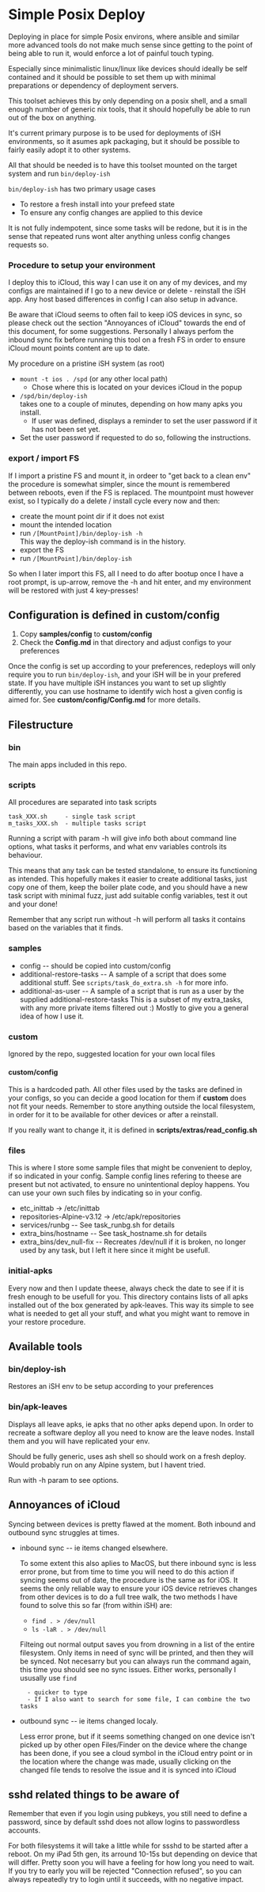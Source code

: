 # Simple Posix Deploy

Deploying in place for simple Posix environs, where ansible and similar more advanced tools do not make much sense since getting to the point of being able to run it, would enforce a lot of painful touch typing.

Especially since minimalistic linux/linux like devices should ideally be self contained and it should be possible to set them up with minimal preparations or dependency of deployment servers.

This toolset achieves this by only depending on a posix shell, and a small enough number of generic nix tools, that it should hopefully be able to run out of the box on anything.

It's current primary purpose is to be used for deployments of iSH environments, so it asumes apk packaging, but it should be possible to fairly easily adopt it to other systems.

All that should be needed is to have this toolset mounted on the target system and run `bin/deploy-ish`

`bin/deploy-ish` has two primary usage cases

- To restore a fresh install into your prefeed state
- To ensure any config changes are applied to this device

It is not fully indempotent, since some tasks will be redone, but it is in the sense that repeated runs wont alter anything unless config changes requests so.

### Procedure to setup your environment

I deploy this to iCloud, this way I can use it on any of my devices, and my configs are maintained
if I go to a new device or delete - reinstall the iSH app. Any host based differences in config I can also setup in advance.

Be aware that iCloud seems to often fail to keep iOS devices in sync, so please check out the section "Annoyances of iCloud" towards the end of this document, for some suggestions. Personally I always perfom the inbound sync fix before running this tool on a fresh FS in order to ensure iCloud mount points content are up to date.

My procedure on a pristine iSH system (as root)

- `mount -t ios . /spd` (or any other local path)
    - Chose where this is located on your devices iCloud in the popup
- `/spd/bin/deploy-ish`  
  takes one to a couple of minutes, depending on how many apks you install.
    - If user was defined, displays a reminder to set the user password if it has not been set yet.
- Set the user password if requested to do so, following the instructions.

### export / import FS

If I import a pristine FS and mount it, in ordeer to "get back to a clean env" the procedure is somewhat simpler, since the mount is remembered between reboots, even if the FS is replaced. The mountpoint must however exist, so I typically do a delete / install cycle every now and then:

- create the mount point dir if it does not exist
- mount the intended location
- run `/[MountPoint]/bin/deploy-ish -h` <br>
    This way the deploy-ish command is in the history.
- export the FS
- run `/[MountPoint]/bin/deploy-ish` 

So when I later import this FS, all I need to do after bootup once I have a root prompt, is up-arrow, remove the -h and hit enter, and my environment will be restored with just 4 key-presses!


## Configuration is defined in custom/config

 1. Copy **samples/config** to **custom/config**
 1. Check the **Config.md** in that directory and adjust configs to your preferences

Once the config is set up according to your preferences, redeploys will only require you to run 
`bin/deploy-ish`, and your iSH will be in your prefered state. If you have multiple iSH instances you want to set up slightly differently, you can use hostname to identify wich host a given config is aimed for. See **custom/config/Config.md** for more details.

## Filestructure

### bin

The main apps included in this repo.

### scripts

All procedures are separated into task scripts

```
task_XXX.sh     - single task script
m_tasks_XXX.sh  - multiple tasks script
```

Running a script with param -h will give info both about command line options, what tasks it performs, and what env variables controls its behaviour.

This means that any task can be tested standalone, to ensure its functioning as intended. This hopefully makes it easier to create additional tasks, just copy one of them, keep the boiler plate code, and you should have a new task script with minimal fuzz, just add suitable config variables, test it out and your done!

Remember that any script run without -h will perform all tasks it contains based on the variables that it finds.


### samples

- config -- should be copied into custom/config
- additional-restore-tasks -- A sample of a script that does some additional stuff. See `scripts/task_do_extra.sh -h` for more info.
- additional-as-user -- A sample of a script that is run as a user by the supplied additional-restore-tasks
This is a subset of my extra_tasks, with any more private items filtered out :) Mostly to give you a general idea of how I use it.

### custom

Ignored by the repo, suggested location for your own local files

#### custom/config

This is a hardcoded path. All other files used by the tasks are defined in your configs, so you can decide a good location for them if **custom** does not fit your needs. Remember to store anything outside the local filesystem, in order for it to be available for other devices or after a reinstall.

If you really want to change it, it is defined in **scripts/extras/read_config.sh**

### files

This is where I store some sample files that might be convenient to deploy, if so indicated in your config. Sample config lines refering to theese are present but not activated, to ensure no unintentional deploy happens. You can use your own such files by indicating so in your
config.

 * etc_inittab -> /etc/inittab
 * repositories-Alpine-v3.12 -> /etc/apk/repositories
 * services/runbg -- See task_runbg.sh for details
 * extra_bins/hostname -- See task_hostname.sh for details
 * extra_bins/dev_null-fix -- Recreates /dev/null if it is broken, no longer used by any task, but I left it here since it might be usefull.

### initial-apks

Every now and then I update theese, always check the date to see if it is fresh enough to be usefull for you.
This directory contains lists of all apks installed out of the box generated by apk-leaves.
This way its simple to see what is needed to get all your stuff, and what you might want to remove in your restore procedure.


## Available tools

### bin/deploy-ish

Restores an iSH env to be setup according to your preferences

### bin/apk-leaves

Displays all leave apks, ie apks that no other apks depend upon. In order to recreate a software deploy all you need to know are the leave nodes. Install them and you will have replicated your env.

Should be fully generic, uses ash shell so should work on a fresh deploy.
Would probably run on any Alpine system, but I havent tried.

Run with -h param to see options.

## Annoyances of iCloud

Syncing between devices is pretty flawed at the moment. Both inbound and outbound sync struggles at times.

- inbound sync -- ie items changed elsewhere.

    To some extent this also aplies to MacOS, but there inbound sync is less error prone, but from time to time you will need to do this action if syncing seems out of date, the procedure is the same as for iOS. It seems the only reliable way to ensure your iOS device retrieves changes from other devices is to do a full tree walk, the two methods I have found to solve this so far (from within iSH) are:
    - `find . > /dev/null`
    - `ls -laR . > /dev/null`
    
    Filteing out normal output saves you from drowning in a list of the entire filesystem. Only items in need of sync will be printed, and then they will be synced. Not necesarry but you can always run the command again, this time you should see no sync issues.
    Either works, personally I ususally use `find` 
    
        - quicker to type
        - If I also want to search for some file, I can combine the two tasks

- outbound sync -- ie items changed localy.

    Less error prone, but if it seems something changed on one device isn't picked up by other open Files/Finder on the device where the change has been done, if you see a cloud symbol in the iCloud entry point or in the location where the change was made, usually clicking on the changed file tends to resolve the issue and it is synced into iCloud


## sshd related things to be aware of

Remember that even if you login using pubkeys, you still need to define a password, since by default sshd does not allow logins to passwordless accounts.

For both filesystems it will take a little while for ssshd to be started after a reboot. On my iPad 5th gen, its arround 10-15s but depending on device that will differ. Pretty soon you will have a feeling for how long you need to wait. If you try to early you will be rejected "Connection refused", so you can always repeatedly try to login until it succeeds, with no negative impact.
